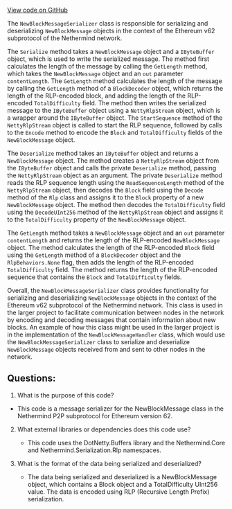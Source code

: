 [View code on GitHub](https://github.com/NethermindEth/nethermind/src/Nethermind/Nethermind.Network/P2P/Subprotocols/Eth/V62/Messages/NewBlockMessageSerializer.cs)

The `NewBlockMessageSerializer` class is responsible for serializing and deserializing `NewBlockMessage` objects in the context of the Ethereum v62 subprotocol of the Nethermind network. 

The `Serialize` method takes a `NewBlockMessage` object and a `IByteBuffer` object, which is used to write the serialized message. The method first calculates the length of the message by calling the `GetLength` method, which takes the `NewBlockMessage` object and an `out` parameter `contentLength`. The `GetLength` method calculates the length of the message by calling the `GetLength` method of a `BlockDecoder` object, which returns the length of the RLP-encoded block, and adding the length of the RLP-encoded `TotalDifficulty` field. The method then writes the serialized message to the `IByteBuffer` object using a `NettyRlpStream` object, which is a wrapper around the `IByteBuffer` object. The `StartSequence` method of the `NettyRlpStream` object is called to start the RLP sequence, followed by calls to the `Encode` method to encode the `Block` and `TotalDifficulty` fields of the `NewBlockMessage` object.

The `Deserialize` method takes an `IByteBuffer` object and returns a `NewBlockMessage` object. The method creates a `NettyRlpStream` object from the `IByteBuffer` object and calls the private `Deserialize` method, passing the `NettyRlpStream` object as an argument. The private `Deserialize` method reads the RLP sequence length using the `ReadSequenceLength` method of the `NettyRlpStream` object, then decodes the `Block` field using the `Decode` method of the `Rlp` class and assigns it to the `Block` property of a new `NewBlockMessage` object. The method then decodes the `TotalDifficulty` field using the `DecodeUInt256` method of the `NettyRlpStream` object and assigns it to the `TotalDifficulty` property of the `NewBlockMessage` object.

The `GetLength` method takes a `NewBlockMessage` object and an `out` parameter `contentLength` and returns the length of the RLP-encoded `NewBlockMessage` object. The method calculates the length of the RLP-encoded `Block` field using the `GetLength` method of a `BlockDecoder` object and the `RlpBehaviors.None` flag, then adds the length of the RLP-encoded `TotalDifficulty` field. The method returns the length of the RLP-encoded sequence that contains the `Block` and `TotalDifficulty` fields.

Overall, the `NewBlockMessageSerializer` class provides functionality for serializing and deserializing `NewBlockMessage` objects in the context of the Ethereum v62 subprotocol of the Nethermind network. This class is used in the larger project to facilitate communication between nodes in the network by encoding and decoding messages that contain information about new blocks. An example of how this class might be used in the larger project is in the implementation of the `NewBlockMessageHandler` class, which would use the `NewBlockMessageSerializer` class to serialize and deserialize `NewBlockMessage` objects received from and sent to other nodes in the network.
## Questions: 
 1. What is the purpose of this code?
   - This code is a message serializer for the NewBlockMessage class in the Nethermind P2P subprotocol for Ethereum version 62.

2. What external libraries or dependencies does this code use?
   - This code uses the DotNetty.Buffers library and the Nethermind.Core and Nethermind.Serialization.Rlp namespaces.

3. What is the format of the data being serialized and deserialized?
   - The data being serialized and deserialized is a NewBlockMessage object, which contains a Block object and a TotalDifficulty UInt256 value. The data is encoded using RLP (Recursive Length Prefix) serialization.